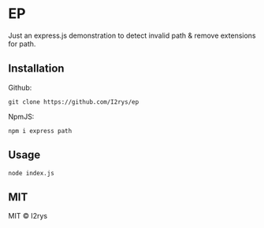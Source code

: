 # EP
Just an express.js demonstration to detect invalid path & remove extensions for path.

## Installation
Github:
```
git clone https://github.com/I2rys/ep
```

NpmJS:
```
npm i express path
```

## Usage
```
node index.js
```

## MIT
MIT © I2rys